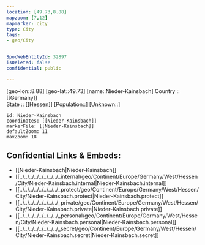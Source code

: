 ```yaml
---
location: [49.73,8.88] 
mapzoom: [7,12] 
mapmarker: city 
type: City
tags:
- geo/City


SpocWebEntityId: 32897
isDeleted: false
confidential: public

---
```

[geo-lon::8.88] 
[geo-lat::49.73] 
[name::Nieder-Kainsbach] 
Country :: [[Germany]]  
State :: [[Hessen]] 
[Population::] 
[Unknown::] 


```leaflet
id: Nieder-Kainsbach
coordinates: [[Nieder-Kainsbach]] 
markerFile: [[Nieder-Kainsbach]] 
defaultZoom: 11 
maxZoom: 18
```


## Confidential Links & Embeds: 
- [[Nieder-Kainsbach|Nieder-Kainsbach]]  
- [[../../../../../../../../_internal/geo/Continent/Europe/Germany/West/Hessen/City/Nieder-Kainsbach.internal|Nieder-Kainsbach.internal]] 
- [[../../../../../../../../_protect/geo/Continent/Europe/Germany/West/Hessen/City/Nieder-Kainsbach.protect|Nieder-Kainsbach.protect]] 
- [[../../../../../../../../_private/geo/Continent/Europe/Germany/West/Hessen/City/Nieder-Kainsbach.private|Nieder-Kainsbach.private]] 
- [[../../../../../../../../_personal/geo/Continent/Europe/Germany/West/Hessen/City/Nieder-Kainsbach.personal|Nieder-Kainsbach.personal]] 
- [[../../../../../../../../_secret/geo/Continent/Europe/Germany/West/Hessen/City/Nieder-Kainsbach.secret|Nieder-Kainsbach.secret]] 

